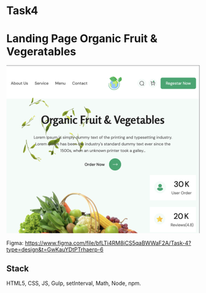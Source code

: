 # Task4

# Landing Page Organic Fruit & Vegeratables

![screen](/src/assets/images/Снимок%20экрана%202023-08-19%20в%2018.02.15.png)

Figma: https://www.figma.com/file/bfLTi4RM8iCS5qaBWWaF2A/Task-4?type=design&t=GwKauYDtPTrhaerp-6

## Stack

HTML5, CSS, JS, Gulp, setInterval, Math, Node, npm.
